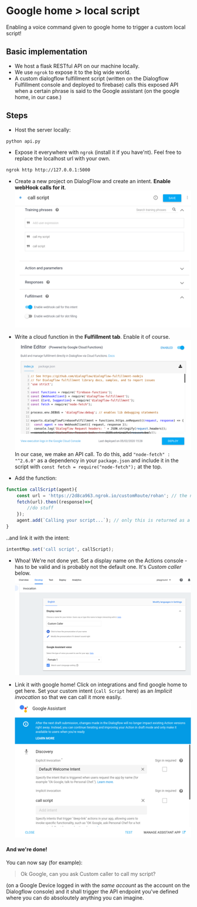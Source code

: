# Google home > local script
Enabling a voice command given to google home to trigger a custom local script!
## Basic implementation
* We host a flask RESTful API on our machine locally.
* We use `ngrok` to expose it to the big wide world.
* A custom dialogflow fulfillment script (written on the Dialogflow Fulfillment console and deployed to firebase) calls this exposed API when a certain phrase is said to the Google assistant (on the google home, in our case.)

## Steps
* Host the server locally:
```bash
python api.py
```
* Expose it everywhere with `ngrok` (install it if you have'nt). Feel free to replace the localhost url with your own.
```bash
ngrok http http://127.0.0.1:5000
```
* Create a new project on DialogFlow and create an intent. **Enable webHook calls for it**.
![](doc_images/callScriptIntent.png)
* Write a cloud function in the **Fulfillment tab**. Enable it of course. 
![](doc_images/cloud_function.png)
In our case, we make an API call. To do this, add `"node-fetch" : "^2.6.0"` as a dependency in your `package.json` and include it in the script with `const fetch = require("node-fetch");` at the top.

* Add the function:
```javascript
function callScript(agent){
    const url = 'https://2d8ca963.ngrok.io/customRoute/rohan'; // the ngrok url with which we exposed our localhost
    fetch(url).then((response)=>{
        //do stuff
    });
    agent.add(`Calling your script...`); // only this is returned as a respose from the agent.
}
```
..and link it with the intent:
```javascript
intentMap.set('call script', callScript);
```

* Whoa! We're not done yet. Set a display name on the Actions console - has to be valid and is probably not the default one. It's *Custom caller* below.
![](doc_images/displayName.png)

* Link it with google home! Click on integrations and find google home to get here. Set your custom intent (`call Script` here) as an *Implicit invocation* so that we can call it more easily.
![](doc_images/deeplink.png)

#### And we're done!
You can now say (for example):
> Ok Google, can you ask Custom caller to call my script?
 
(on a Google Device logged in with the *same account* as the account on the Dialogflow console) and it shall trigger the API endpoint you've defined where you can do absoloutely anything you can imagine.
